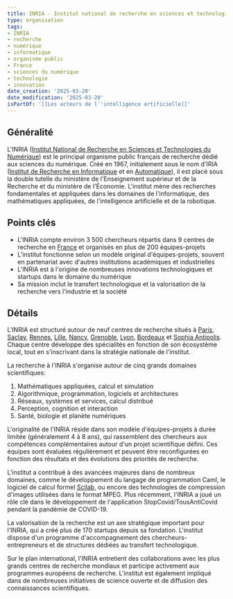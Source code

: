 ```yaml
---
title: INRIA - Institut national de recherche en sciences et technologies du numérique
type: organisation
tags:
- INRIA
- recherche
- numérique
- informatique
- organisme public
- France
- sciences du numérique
- technologie
- innovation
date_creation: '2025-03-20'
date_modification: '2025-03-20'
isPartOf: '[[Les acteurs de l''intelligence artificielle]]'
---
```

## Généralité

L'INRIA ([Institut National de Recherche en Sciences et Technologies du Numérique](https://fr.wikipedia.org/wiki/Institut_National_de_Recherche_en_Sciences_et_Technologies_du_Numérique)) est le principal organisme public français de recherche dédié aux sciences du numérique. Créé en 1967, initialement sous le nom d'IRIA ([Institut de Recherche en Informatique](https://fr.wikipedia.org/wiki/Institut_de_Recherche_en_Informatique) et en [Automatique](https://fr.wikipedia.org/wiki/Automatique)), il est placé sous la double tutelle du ministère de l'Enseignement supérieur et de la Recherche et du ministère de l'Économie. L'institut mène des recherches fondamentales et appliquées dans les domaines de l'informatique, des mathématiques appliquées, de l'intelligence artificielle et de la robotique.

## Points clés

- L'INRIA compte environ 3 500 chercheurs répartis dans 9 centres de recherche en [France](https://fr.wikipedia.org/wiki/France) et organisés en plus de 200 équipes-projets
- L'institut fonctionne selon un modèle original d'équipes-projets, souvent en partenariat avec d'autres institutions académiques et industrielles
- L'INRIA est à l'origine de nombreuses innovations technologiques et startups dans le domaine du numérique
- Sa mission inclut le transfert technologique et la valorisation de la recherche vers l'industrie et la société

## Détails

L'INRIA est structuré autour de neuf centres de recherche situés à [Paris](https://fr.wikipedia.org/wiki/Paris), [Saclay](https://fr.wikipedia.org/wiki/Saclay), [Rennes](https://fr.wikipedia.org/wiki/Rennes), [Lille](https://fr.wikipedia.org/wiki/Lille), [Nancy](https://fr.wikipedia.org/wiki/Nancy), [Grenoble](https://fr.wikipedia.org/wiki/Grenoble), [Lyon](https://fr.wikipedia.org/wiki/Lyon), [Bordeaux](https://fr.wikipedia.org/wiki/Bordeaux) et [Sophia Antipolis](https://fr.wikipedia.org/wiki/Sophia_Antipolis). Chaque centre développe des spécialités en fonction de son écosystème local, tout en s'inscrivant dans la stratégie nationale de l'institut.

La recherche à l'INRIA s'organise autour de cinq grands domaines scientifiques:
1. Mathématiques appliquées, calcul et simulation
2. Algorithmique, programmation, logiciels et architectures
3. Réseaux, systèmes et services, calcul distribué
4. Perception, cognition et interaction
5. Santé, biologie et planète numériques

L'originalité de l'INRIA réside dans son modèle d'équipes-projets à durée limitée (généralement 4 à 8 ans), qui rassemblent des chercheurs aux compétences complémentaires autour d'un projet scientifique défini. Ces équipes sont évaluées régulièrement et peuvent être reconfigurées en fonction des résultats et des évolutions des priorités de recherche.

L'institut a contribué à des avancées majeures dans de nombreux domaines, comme le développement du langage de programmation Caml, le logiciel de calcul formel [Scilab](https://fr.wikipedia.org/wiki/Scilab), ou encore des technologies de compression d'images utilisées dans le format MPEG. Plus récemment, l'INRIA a joué un rôle clé dans le développement de l'application StopCovid/TousAntiCovid pendant la pandémie de COVID-19.

La valorisation de la recherche est un axe stratégique important pour l'INRIA, qui a créé plus de 170 startups depuis sa fondation. L'institut dispose d'un programme d'accompagnement des chercheurs-entrepreneurs et de structures dédiées au transfert technologique.

Sur le plan international, l'INRIA entretient des collaborations avec les plus grands centres de recherche mondiaux et participe activement aux programmes européens de recherche. L'institut est également impliqué dans de nombreuses initiatives de science ouverte et de diffusion des connaissances scientifiques.